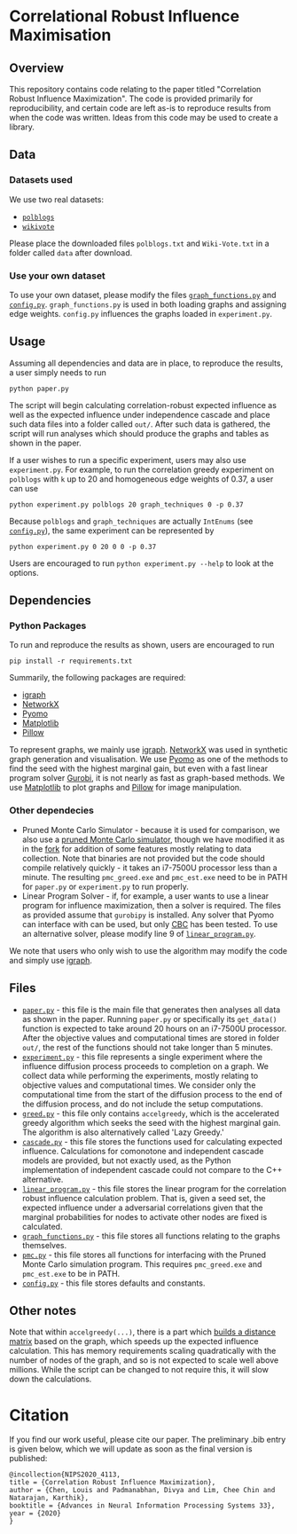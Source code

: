 # Correlational Robust Influence Maximisation
## Overview
This repository contains code relating to the paper titled "Correlation Robust Influence Maximization". The code is provided primarily for reproducibility, and certain code are left as-is to reproduce results from when the code was written. Ideas from this code may be used to create a library.

## Data
### Datasets used
We use two real datasets:
* [`polblogs`](http://www-personal.umich.edu/~mejn/netdata/)
* [`wikivote`](https://snap.stanford.edu/data/wiki-Vote.html)

Please place the downloaded files `polblogs.txt` and `Wiki-Vote.txt` in a folder called `data` after download.

### Use your own dataset
To use your own dataset, please modify the files [`graph_functions.py`](graph_functions.py) and [`config.py`](config.py). `graph_functions.py` is used in both loading graphs and assigning edge weights. `config.py` influences the graphs loaded in `experiment.py`.

## Usage
Assuming all dependencies and data are in place, to reproduce the results, a user simply needs to run

```
python paper.py
```

The script will begin calculating correlation-robust expected influence as well as the expected influence under independence cascade and place such data files into a folder called `out/`. After such data is gathered, the script will run analyses which should produce the graphs and tables as shown in the paper.

If a user wishes to run a specific experiment, users may also use `experiment.py`. For example, to run the correlation greedy experiment on `polblogs` with `k` up to 20 and homogeneous edge weights of 0.37, a user can use

```
python experiment.py polblogs 20 graph_techniques 0 -p 0.37
```

Because `polblogs` and `graph_techniques` are actually `IntEnums` (see [`config.py`](config.py)), the same experiment can be represented by

```
python experiment.py 0 20 0 0 -p 0.37
```

Users are encouraged to run `python experiment.py --help` to look at the options.

## Dependencies
### Python Packages
To run and reproduce the results as shown, users are encouraged to run
```
pip install -r requirements.txt
```

Summarily, the following packages are required:
* [igraph](https://igraph.org/)
* [NetworkX](https://networkx.github.io/)
* [Pyomo](http://www.pyomo.org/)
* [Matplotlib](https://matplotlib.org/)
* [Pillow](https://pillow.readthedocs.io/en/stable/)

To represent graphs, we mainly use [igraph](https://igraph.org/). [NetworkX](https://networkx.github.io/) was used in synthetic graph generation and visualisation. We use [Pyomo](http://www.pyomo.org/) as one of the methods to find the seed with the highest marginal gain, but even with a fast linear program solver [Gurobi](https://www.gurobi.com/), it is not nearly as fast as graph-based methods. We use [Matplotlib](https://matplotlib.org/) to plot graphs and [Pillow](https://pillow.readthedocs.io/en/stable/) for image manipulation.

### Other dependecies
* Pruned Monte Carlo Simulator - because it is used for comparison, we also use a [pruned Monte Carlo simulator](https://github.com/todo314/pruned-monte-carlo), though we have modified it as in the [fork](https://github.com/justanothergithubber/pruned-monte-carlo) for addition of some features mostly relating to data collection. Note that binaries are not provided but the code should compile relatively quickly - it takes an i7-7500U processor less than a minute. The resulting `pmc_greed.exe` and `pmc_est.exe` need to be in PATH for `paper.py` or `experiment.py` to run properly.
* Linear Program Solver - if, for example, a user wants to use a linear program for influence maximization, then a solver is required. The files as provided assume that `gurobipy` is installed. Any solver that Pyomo can interface with can be used, but only [CBC](https://github.com/coin-or/Cbc) has been tested. To use an alternative solver, please modify line 9 of [`linear_program.py`](linear_program.py).

We note that users who only wish to use the algorithm may modify the code and simply use [igraph](https://igraph.org/).

## Files
* [`paper.py`](paper.py) - this file is the main file that generates then analyses all data as shown in the paper. Running `paper.py` or specifically its `get_data()` function is expected to take around 20 hours on an i7-7500U processor. After the objective values and computational times are stored in folder `out/`, the rest of the functions should not take longer than 5 minutes.
* [`experiment.py`](experiment.py) - this file represents a single experiment where the influence diffusion process proceeds to completion on a graph. We collect data while performing the experiments, mostly relating to objective values and computational times. We consider only the computational time from the start of the diffusion process to the end of the diffusion process, and do not include the setup computations.
* [`greed.py`](greed.py) - this file only contains `accelgreedy`, which is the accelerated greedy algorithm which seeks the seed with the highest marginal gain. The algorithm is also alternatively called 'Lazy Greedy.'
* [`cascade.py`](cascade.py) - this file stores the functions used for calculating expected influence. Calculations for comonotone and independent cascade models are provided, but not exactly used, as the Python implementation of independent cascade could not compare to the C++ alternative.
* [`linear_program.py`](linear_program.py) - this file stores the linear program for the correlation robust influence calculation problem. That is, given a seed set, the expected influence under a adversarial correlations given that the marginal probabilities for nodes to activate other nodes are fixed is calculated.
* [`graph_functions.py`](graph_functions.py) - this file stores all functions relating to the graphs themselves.
* [`pmc.py`](pmc.py) - this file stores all functions for interfacing with the Pruned Monte Carlo simulation program. This requires `pmc_greed.exe` and `pmc_est.exe` to be in PATH.
* [`config.py`](config.py) - this file stores defaults and constants.

## Other notes
Note that within `accelgreedy(...)`, there is a part which [builds a distance matrix](https://igraph.org/python/doc/igraph.GraphBase-class.html#shortest_paths) based on the graph, which speeds up the expected influence calculation. This has memory requirements scaling quadratically with the number of nodes of the graph, and so is not expected to scale well above millions. While the script can be changed to not require this, it will slow down the calculations.

# Citation
If you find our work useful, please cite our paper. The preliminary .bib entry is given below, which we will update as soon as the final version is published:
```
@incollection{NIPS2020_4113,
title = {Correlation Robust Influence Maximization},
author = {Chen, Louis and Padmanabhan, Divya and Lim, Chee Chin and Natarajan, Karthik},
booktitle = {Advances in Neural Information Processing Systems 33},
year = {2020}
}
```
